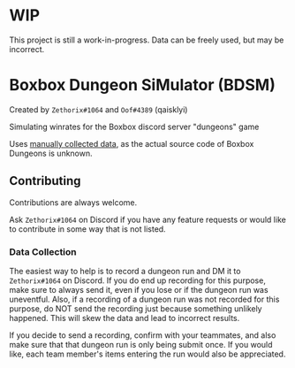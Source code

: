 # WIP
This project is still a work-in-progress. Data can be freely used, but may be incorrect.

# Boxbox Dungeon SiMulator (BDSM)
Created by `Zethorix#1064` and `Oof#4389` (qaisklyi)

Simulating winrates for the Boxbox discord server "dungeons" game

Uses [manually collected data](https://docs.google.com/spreadsheets/d/1NIThIrcgI00mKHmzBkO9HjSx3BKdprqhsu35EWmfxPY), as the actual source code of Boxbox Dungeons is unknown.

## Contributing
Contributions are always welcome.

Ask `Zethorix#1064` on Discord if you have any feature requests or would like to contribute in some way that is not listed.

### Data Collection
The easiest way to help is to record a dungeon run and DM it to `Zethorix#1064` on Discord. If you do end up recording for this purpose, make sure to always send it, even if you lose or if the dungeon run was uneventful. Also, if a recording of a dungeon run was not recorded for this purpose, do NOT send the recording just because something unlikely happened. This will skew the data and lead to incorrect results.

If you decide to send a recording, confirm with your teammates, and also make sure that that dungeon run is only being submit once. If you would like, each team member's items entering the run would also be appreciated.
